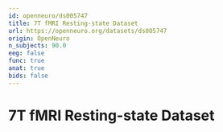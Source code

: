 ```yaml
---
id: openneuro/ds005747
title: 7T fMRI Resting-state Dataset
url: https://openneuro.org/datasets/ds005747
origin: OpenNeuro
n_subjects: 90.0
eeg: false
func: true
anat: true
bids: false
---
```


# 7T fMRI Resting-state Dataset
